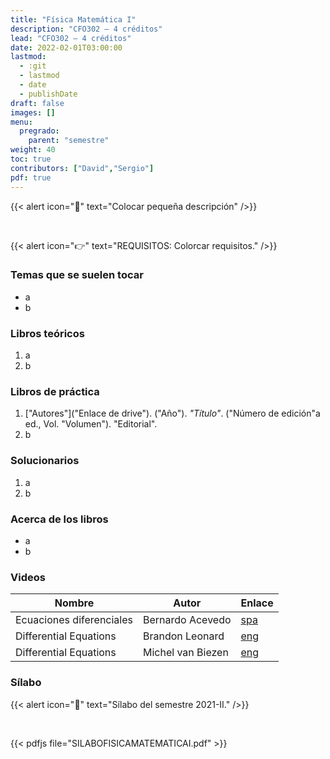```yaml
---
title: "Física Matemática I"
description: "CFO302 — 4 créditos"
lead: "CFO302 — 4 créditos"
date: 2022-02-01T03:00:00
lastmod:
  - :git
  - lastmod
  - date
  - publishDate
draft: false
images: []
menu:
  pregrado:
    parent: "semestre"
weight: 40
toc: true
contributors: ["David","Sergio"]
pdf: true
---
```


{{< alert icon="📌" text="Colocar pequeña descripción" />}}

<br>

{{< alert icon="👉" text="REQUISITOS: Colorcar requisitos." />}}

### Temas que se suelen tocar

- a
- b

### Libros teóricos

1. a
2. b

### Libros de práctica

1. ["Autores"]("Enlace de drive"). ("Año"). *"Título"*. ("Número de edición"a ed., Vol. "Volumen"). "Editorial".
2. b

### Solucionarios

1. a
2. b

### Acerca de los libros

- a
- b

### Videos

|Nombre|Autor|Enlace|
|------|-----|------|
|Ecuaciones diferenciales|Bernardo Acevedo|[spa](https://www.youtube.com/c/1aconBerni/playlists?view=50&sort=dd&shelf_id=7)|
|Differential Equations|Brandon Leonard|[eng](https://www.youtube.com/playlist?list=PLDesaqWTN6ESPaHy2QUKVaXNZuQNxkYQ_)|
|Differential Equations|Michel van Biezen|[eng](https://www.ilectureonline.com/lectures/subject/MATH/23)|

### Sílabo

{{< alert icon="🔔" text="Sílabo del semestre 2021-II." />}}

<br>

{{< pdfjs file="SILABOFISICAMATEMATICAI.pdf" >}}
